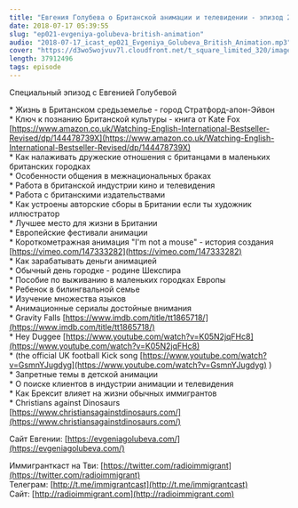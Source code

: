 ```yaml
---
title: "Евгения Голубева о Британской анимации и телевидении - эпизод 21"
date: 2018-07-17 05:39:55
slug: "ep021-evgeniya-golubeva-british-animation"
audio: "2018-07-17_icast_ep021_Evgeniya_Golubeva_British_Animation.mp3"
cover: "https://d3wo5wojvuv7l.cloudfront.net/t_square_limited_320/images.spreaker.com/original/d20daaa729fc8cae11f6717f5c961b50.jpg"
length: 37912496
tags: episode
---
```

Специальный эпизод с Евгенией Голубевой  
  
\* Жизнь в Британском средьземелье - город Стратфорд-апон-Эйвон  
\* Ключ к познанию Британской культуры - книга от Kate Fox [https://www.amazon.co.uk/Watching-English-International-Bestseller-Revised/dp/144478739X](https://www.amazon.co.uk/Watching-English-International-Bestseller-Revised/dp/144478739X)  
\* Как налаживать дружеские отношения с британцами в маленьких британских городках  
\* Особенности общения в межнациональных браках  
\* Работа в британской индустрии кино и телевидения  
\* Работа с британскими издательствами  
\* Как устроены авторские сборы в Британии если ты художник иллюстратор  
\* Лучшее место для жизни в Британии  
\* Европейские фестивали анимации  
\* Короткометражная анимация "I'm not a mouse" - история создания [https://vimeo.com/147333282](https://vimeo.com/147333282)  
\* Как зарабатывать деньги анимацией  
\* Обычный день городке - родине Шекспира  
\* Пособие по выживанию в маленьких городках Европы  
\* Ребенок в билингвальной семье  
\* Изучение множества языков  
\* Анимационные сериалы достойные внимания  
\* Gravity Falls [https://www.imdb.com/title/tt1865718/](https://www.imdb.com/title/tt1865718/)  
\* Hey Duggee [https://www.youtube.com/watch?v=K05N2jqFHc8](https://www.youtube.com/watch?v=K05N2jqFHc8)  
\* (the official UK football Kick song [https://www.youtube.com/watch?v=GsmnYJugdyg](https://www.youtube.com/watch?v=GsmnYJugdyg) )  
\* Запретные темы в детской анимации  
\* О поиске клиентов в индустрии анимации и телевидения  
\* Как Брексит влияет на жизни обычных иммигрантов  
\* Christians against Dinosaurs [https://www.christiansagainstdinosaurs.com/](https://www.christiansagainstdinosaurs.com/)  
  
Сайт Евгении: [https://evgeniagolubeva.com/](https://evgeniagolubeva.com/)  
  
Иммигранткаст на Тви: [https://twitter.com/radioimmigrant](https://twitter.com/radioimmigrant)  
Телеграм: [http://t.me/immigrantcast](http://t.me/immigrantcast)  
Сайт: [http://radioimmigrant.com](http://radioimmigrant.com)

